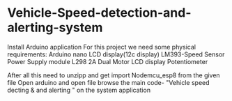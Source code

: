 # Vehicle-Speed-detection-and-alerting-system

Install Arduino application
For this project we need some physical requirements:
        Arduino nano
        LCD display(12c display)
        LM393-Speed Sensor
        Power Supply module
        L298 2A Dual Motor
        LCD display
        Potentiometer

After all this need to unzipp and get import Nodemcu_esp8 from the given file
Open arduino and open file browse the main code- "Vehicle speed decting & and alerting " on the system application      
